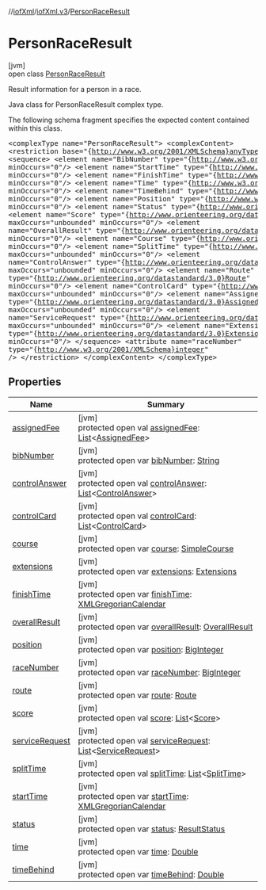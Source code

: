 //[iofXml](../../../index.md)/[iofXml.v3](../index.md)/[PersonRaceResult](index.md)

# PersonRaceResult

[jvm]\
open class [PersonRaceResult](index.md)

Result information for a person in a race. <p>Java class for PersonRaceResult complex type. <p>The following schema fragment specifies the expected content contained within this class. <pre> &lt;complexType name="PersonRaceResult"&gt; &lt;complexContent&gt; &lt;restriction base="{http://www.w3.org/2001/XMLSchema}anyType"&gt; &lt;sequence&gt; &lt;element name="BibNumber" type="{http://www.w3.org/2001/XMLSchema}string" minOccurs="0"/&gt; &lt;element name="StartTime" type="{http://www.w3.org/2001/XMLSchema}dateTime" minOccurs="0"/&gt; &lt;element name="FinishTime" type="{http://www.w3.org/2001/XMLSchema}dateTime" minOccurs="0"/&gt; &lt;element name="Time" type="{http://www.w3.org/2001/XMLSchema}double" minOccurs="0"/&gt; &lt;element name="TimeBehind" type="{http://www.w3.org/2001/XMLSchema}double" minOccurs="0"/&gt; &lt;element name="Position" type="{http://www.w3.org/2001/XMLSchema}integer" minOccurs="0"/&gt; &lt;element name="Status" type="{http://www.orienteering.org/datastandard/3.0}ResultStatus"/&gt; &lt;element name="Score" type="{http://www.orienteering.org/datastandard/3.0}Score" maxOccurs="unbounded" minOccurs="0"/&gt; &lt;element name="OverallResult" type="{http://www.orienteering.org/datastandard/3.0}OverallResult" minOccurs="0"/&gt; &lt;element name="Course" type="{http://www.orienteering.org/datastandard/3.0}SimpleCourse" minOccurs="0"/&gt; &lt;element name="SplitTime" type="{http://www.orienteering.org/datastandard/3.0}SplitTime" maxOccurs="unbounded" minOccurs="0"/&gt; &lt;element name="ControlAnswer" type="{http://www.orienteering.org/datastandard/3.0}ControlAnswer" maxOccurs="unbounded" minOccurs="0"/&gt; &lt;element name="Route" type="{http://www.orienteering.org/datastandard/3.0}Route" minOccurs="0"/&gt; &lt;element name="ControlCard" type="{http://www.orienteering.org/datastandard/3.0}ControlCard" maxOccurs="unbounded" minOccurs="0"/&gt; &lt;element name="AssignedFee" type="{http://www.orienteering.org/datastandard/3.0}AssignedFee" maxOccurs="unbounded" minOccurs="0"/&gt; &lt;element name="ServiceRequest" type="{http://www.orienteering.org/datastandard/3.0}ServiceRequest" maxOccurs="unbounded" minOccurs="0"/&gt; &lt;element name="Extensions" type="{http://www.orienteering.org/datastandard/3.0}Extensions" minOccurs="0"/&gt; &lt;/sequence&gt; &lt;attribute name="raceNumber" type="{http://www.w3.org/2001/XMLSchema}integer" /&gt; &lt;/restriction&gt; &lt;/complexContent&gt; &lt;/complexType&gt; </pre>

## Properties

| Name | Summary |
|---|---|
| [assignedFee](assigned-fee.md) | [jvm]<br>protected open val [assignedFee](assigned-fee.md): [List](https://docs.oracle.com/javase/8/docs/api/java/util/List.html)<[AssignedFee](../-assigned-fee/index.md)> |
| [bibNumber](bib-number.md) | [jvm]<br>protected open var [bibNumber](bib-number.md): [String](https://docs.oracle.com/javase/8/docs/api/java/lang/String.html) |
| [controlAnswer](control-answer.md) | [jvm]<br>protected open val [controlAnswer](control-answer.md): [List](https://docs.oracle.com/javase/8/docs/api/java/util/List.html)<[ControlAnswer](../-control-answer/index.md)> |
| [controlCard](control-card.md) | [jvm]<br>protected open val [controlCard](control-card.md): [List](https://docs.oracle.com/javase/8/docs/api/java/util/List.html)<[ControlCard](../-control-card/index.md)> |
| [course](course.md) | [jvm]<br>protected open var [course](course.md): [SimpleCourse](../-simple-course/index.md) |
| [extensions](extensions.md) | [jvm]<br>protected open var [extensions](extensions.md): [Extensions](../-extensions/index.md) |
| [finishTime](finish-time.md) | [jvm]<br>protected open var [finishTime](finish-time.md): [XMLGregorianCalendar](https://docs.oracle.com/javase/8/docs/api/javax/xml/datatype/XMLGregorianCalendar.html) |
| [overallResult](overall-result.md) | [jvm]<br>protected open var [overallResult](overall-result.md): [OverallResult](../-overall-result/index.md) |
| [position](position.md) | [jvm]<br>protected open var [position](position.md): [BigInteger](https://docs.oracle.com/javase/8/docs/api/java/math/BigInteger.html) |
| [raceNumber](race-number.md) | [jvm]<br>protected open var [raceNumber](race-number.md): [BigInteger](https://docs.oracle.com/javase/8/docs/api/java/math/BigInteger.html) |
| [route](route.md) | [jvm]<br>protected open var [route](route.md): [Route](../-route/index.md) |
| [score](score.md) | [jvm]<br>protected open val [score](score.md): [List](https://docs.oracle.com/javase/8/docs/api/java/util/List.html)<[Score](../-score/index.md)> |
| [serviceRequest](service-request.md) | [jvm]<br>protected open val [serviceRequest](service-request.md): [List](https://docs.oracle.com/javase/8/docs/api/java/util/List.html)<[ServiceRequest](../-service-request/index.md)> |
| [splitTime](split-time.md) | [jvm]<br>protected open val [splitTime](split-time.md): [List](https://docs.oracle.com/javase/8/docs/api/java/util/List.html)<[SplitTime](../-split-time/index.md)> |
| [startTime](start-time.md) | [jvm]<br>protected open var [startTime](start-time.md): [XMLGregorianCalendar](https://docs.oracle.com/javase/8/docs/api/javax/xml/datatype/XMLGregorianCalendar.html) |
| [status](status.md) | [jvm]<br>protected open var [status](status.md): [ResultStatus](../-result-status/index.md) |
| [time](time.md) | [jvm]<br>protected open var [time](time.md): [Double](https://docs.oracle.com/javase/8/docs/api/java/lang/Double.html) |
| [timeBehind](time-behind.md) | [jvm]<br>protected open var [timeBehind](time-behind.md): [Double](https://docs.oracle.com/javase/8/docs/api/java/lang/Double.html) |
